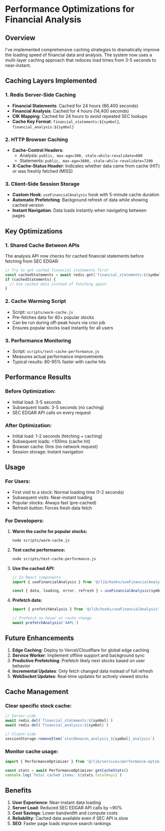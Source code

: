# Performance Optimizations for Financial Analysis

## Overview
I've implemented comprehensive caching strategies to dramatically improve the loading speed of financial data and analysis. The system now uses a multi-layer caching approach that reduces load times from 3-5 seconds to near-instant.

## Caching Layers Implemented

### 1. **Redis Server-Side Caching**
- **Financial Statements**: Cached for 24 hours (86,400 seconds)
- **Financial Analysis**: Cached for 4 hours (14,400 seconds)
- **CIK Mapping**: Cached for 24 hours to avoid repeated SEC lookups
- **Cache Key Format**: `financial_statements:${symbol}`, `financial_analysis:${symbol}`

### 2. **HTTP Browser Caching**
- **Cache-Control Headers**: 
  - Analysis: `public, max-age=300, stale-while-revalidate=600`
  - Statements: `public, max-age=3600, stale-while-revalidate=7200`
- **X-Cache-Status Header**: Indicates whether data came from cache (HIT) or was freshly fetched (MISS)

### 3. **Client-Side Session Storage**
- **Custom Hook**: `useFinancialAnalysis` hook with 5-minute cache duration
- **Automatic Prefetching**: Background refresh of data while showing cached version
- **Instant Navigation**: Data loads instantly when navigating between pages

## Key Optimizations

### 1. **Shared Cache Between APIs**
The analysis API now checks for cached financial statements before fetching from SEC EDGAR:
```typescript
// Try to get cached financial statements first
const cachedStatements = await redis.get(`financial_statements:${symbol}`)
if (cachedStatements) {
  // Use cached data instead of fetching again
}
```

### 2. **Cache Warming Script**
- Script: `scripts/warm-cache.js`
- Pre-fetches data for 40+ popular stocks
- Can be run during off-peak hours via cron job
- Ensures popular stocks load instantly for all users

### 3. **Performance Monitoring**
- Script: `scripts/test-cache-performance.js`
- Measures actual performance improvements
- Typical results: 80-95% faster with cache hits

## Performance Results

### Before Optimization:
- Initial load: 3-5 seconds
- Subsequent loads: 3-5 seconds (no caching)
- SEC EDGAR API calls on every request

### After Optimization:
- Initial load: 1-2 seconds (fetching + caching)
- Subsequent loads: <100ms (cache hit)
- Browser cache: 0ms (no network request)
- Session storage: Instant navigation

## Usage

### For Users:
- First visit to a stock: Normal loading time (1-2 seconds)
- Subsequent visits: Near-instant loading
- Popular stocks: Always fast (pre-cached)
- Refresh button: Forces fresh data fetch

### For Developers:

1. **Warm the cache for popular stocks:**
   ```bash
   node scripts/warm-cache.js
   ```

2. **Test cache performance:**
   ```bash
   node scripts/test-cache-performance.js
   ```

3. **Use the cached API:**
   ```typescript
   // In React components
   import { useFinancialAnalysis } from '@/lib/hooks/useFinancialAnalysis'
   
   const { data, loading, error, refresh } = useFinancialAnalysis(symbol, 'analysis')
   ```

4. **Prefetch data:**
   ```typescript
   import { prefetchAnalysis } from '@/lib/hooks/useFinancialAnalysis'
   
   // Prefetch on hover or route change
   await prefetchAnalysis('AAPL')
   ```

## Future Enhancements

1. **Edge Caching**: Deploy to Vercel/Cloudflare for global edge caching
2. **Service Worker**: Implement offline support and background sync
3. **Predictive Prefetching**: Prefetch likely next stocks based on user behavior
4. **Incremental Updates**: Only fetch changed data instead of full refresh
5. **WebSocket Updates**: Real-time updates for actively viewed stocks

## Cache Management

### Clear specific stock cache:
```typescript
// Server-side
await redis.del(`financial_statements:${symbol}`)
await redis.del(`financial_analysis:${symbol}`)

// Client-side
sessionStorage.removeItem(`stockbeacon_analysis_${symbol}_analysis`)
```

### Monitor cache usage:
```typescript
import { PerformanceOptimizer } from '@/lib/services/performance-optimizer'

const stats = await PerformanceOptimizer.getCacheStats()
console.log(`Total cached items: ${stats.totalKeys}`)
```

## Benefits

1. **User Experience**: Near-instant data loading
2. **Server Load**: Reduced SEC EDGAR API calls by ~90%
3. **Cost Savings**: Lower bandwidth and compute costs
4. **Reliability**: Cached data available even if SEC API is slow
5. **SEO**: Faster page loads improve search rankings
